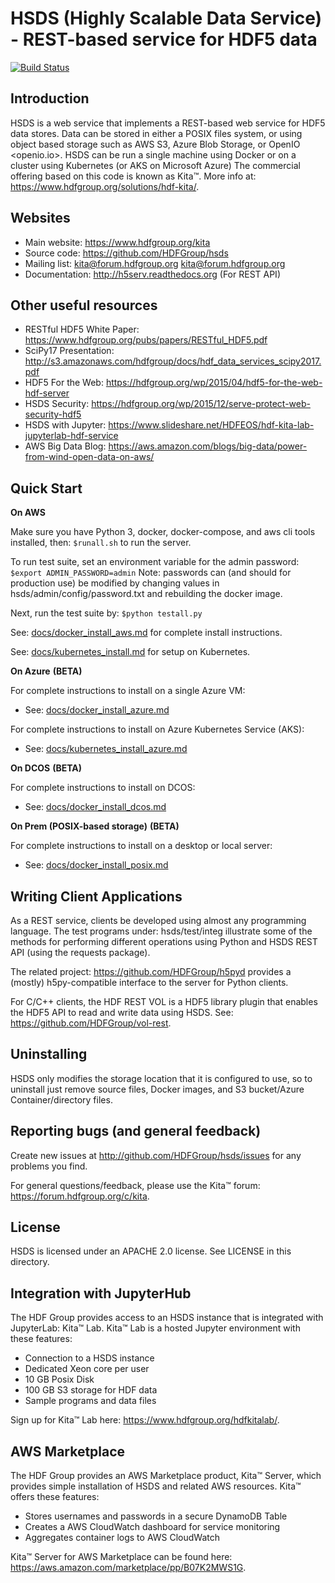 HSDS (Highly Scalable Data Service) - REST-based service for HDF5 data
======================================================================

[![Build Status](https://travis-ci.org/HDFGroup/hsds.svg?branch=master)](https://travis-ci.org/HDFGroup/hsds)

Introduction
------------

HSDS is a web service that implements a REST-based web service for HDF5 data stores.
Data can be stored in either a POSIX files system, or using object based storage such as
AWS S3, Azure Blob Storage, or OpenIO <openio.io>.
HSDS can be run a single machine using Docker or on a cluster using Kubernetes (or AKS on Microsoft Azure)
The commercial offering based on this code is known as Kita&trade;.
More info at: <https://www.hdfgroup.org/solutions/hdf-kita/>.

Websites
--------

* Main website: <https://www.hdfgroup.org/kita>
* Source code: <https://github.com/HDFGroup/hsds>
* Mailing list: kita@forum.hdfgroup.org <kita@forum.hdfgroup.org>
* Documentation: <http://h5serv.readthedocs.org> (For REST API)

Other useful resources
----------------------

* RESTful HDF5 White Paper: <https://www.hdfgroup.org/pubs/papers/RESTful_HDF5.pdf>
* SciPy17 Presentation: <http://s3.amazonaws.com/hdfgroup/docs/hdf_data_services_scipy2017.pdf>
* HDF5 For the Web: <https://hdfgroup.org/wp/2015/04/hdf5-for-the-web-hdf-server>
* HSDS Security: <https://hdfgroup.org/wp/2015/12/serve-protect-web-security-hdf5>
* HSDS with Jupyter: <https://www.slideshare.net/HDFEOS/hdf-kita-lab-jupyterlab-hdf-service>
* AWS Big Data Blog: <https://aws.amazon.com/blogs/big-data/power-from-wind-open-data-on-aws/>


Quick Start
-------------

**On AWS**

Make sure you have Python 3, docker, docker-compose, and aws cli tools installed, then:
   `$runall.sh`
to run the server.

To run test suite, set an environment variable for the admin password:
   `$export ADMIN_PASSWORD=admin`
Note: passwords can (and should for production use) be modified by changing values in hsds/admin/config/password.txt and rebuilding the docker image.

Next, run the test suite by:
   `$python testall.py`

See: [docs/docker_install_aws.md](docs/docker_install_aws.md) for complete install instructions.

See: [docs/kubernetes_install.md](kubernetes_install.md) for setup on Kubernetes.

**On Azure** **(BETA)**

For complete instructions to install on a single Azure VM:
- See: [docs/docker_install_azure.md](docs/docker_install_azure.md)

For complete instructions to install on Azure Kubernetes Service (AKS):
- See: [docs/kubernetes_install_azure.md](docs/kubernetes_install_azure.md)

**On DCOS** **(BETA)**

For complete instructions to install on DCOS:
- See: [docs/docker_install_dcos.md](docs/docker_install_dcos.md)

**On Prem (POSIX-based storage)**  **(BETA)**

For complete instructions to install on a desktop or local server:
- See: [docs/docker_install_posix.md](docs/docker_install_posix.md)

Writing Client Applications
----------------------------

As a REST service, clients be developed using almost any programming language.  The
test programs under: hsds/test/integ illustrate some of the methods for performing
different operations using Python and HSDS REST API (using the requests package).

The related project: <https://github.com/HDFGroup/h5pyd> provides a (mostly) h5py-compatible
interface to the server for Python clients.

For C/C++ clients, the HDF REST VOL is a HDF5 library plugin that enables the HDF5 API to read and write data
using HSDS.  See: <https://github.com/HDFGroup/vol-rest>.

Uninstalling
------------

HSDS only modifies the storage location that it is configured to use, so to uninstall just remove
source files, Docker images, and S3 bucket/Azure Container/directory files.

Reporting bugs (and general feedback)
-------------------------------------

Create new issues at <http://github.com/HDFGroup/hsds/issues> for any problems you find.

For general questions/feedback, please use the Kita&trade; forum: <https://forum.hdfgroup.org/c/kita>.

License
-------

HSDS is licensed under an APACHE 2.0 license.  See LICENSE in this directory.

Integration with JupyterHub
---------------------------

The HDF Group provides access to an HSDS instance that is integrated with JupyterLab: Kita&trade; Lab.  Kita&trade; Lab is a hosted Jupyter environment with these features:

* Connection to a HSDS instance
* Dedicated Xeon core per user
* 10 GB Posix Disk
* 100 GB S3 storage for HDF data
* Sample programs and data files

Sign up for Kita&trade; Lab here: <https://www.hdfgroup.org/hdfkitalab/>.

AWS Marketplace
---------------

The HDF Group provides an AWS Marketplace product, Kita&trade; Server, which provides simple installation of HSDS
and related AWS resources.  Kita&trade; offers these features:

* Stores usernames and passwords in a secure DynamoDB Table
* Creates a AWS CloudWatch dashboard for service monitoring
* Aggregates container logs to AWS CloudWatch

Kita&trade; Server for AWS Marketplace can be found here: <https://aws.amazon.com/marketplace/pp/B07K2MWS1G>.
